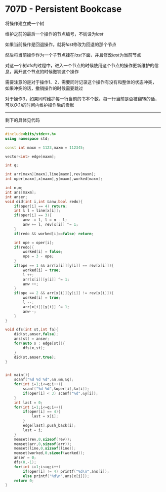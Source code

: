 # 707D - Persistent Bookcase

将操作建立成一个树

维护之前的最后一个操作的节点编号，不妨设为$last$

如果当前操作是回退操作，就将$last$修改为回退的那个节点

然后将当前操作作为一个子节点挂在$last$下面，并且修改$last$为当前节点

对这一个树dfs的过程中，进入一个节点的时候使用这个节点的操作更新维护的信息，离开这个节点的时候撤销这个操作

需要注意的是对于操作1、2，需要同时记录这个操作有没有和整体的状态冲突，如果冲突的话，撤销操作的时候需要跳过

对于操作3，如果同时维护每一行当前的书本个数，每一行当前是否被翻转的话，可以$O(1)$的时间内维护操作后的贡献

---

剩下的具体见代码

----

```cpp
#include<bits/stdc++.h>
using namespace std;

const int maxn = 1123,maxm = 112345;

vector<int> edge[maxm];

int q;

int arr[maxn][maxn],line[maxn],rev[maxn];
int oper[maxm],x[maxm],y[maxm],worked[maxm];

int n,m;
int ans[maxm];
int anser;
void did(int i,int &anw,bool redo){
    if(oper[i] == 4) return;
    int & l = line[x[i]];
    if(oper[i] == 3){
        anw -= l, l = m - l;
        anw += l, rev[x[i]] ^= 1;
    }
    if(redo && worked[i]==false) return;

    int ope = oper[i];
    if(redo){
        worked[i] = false;
        ope = 3 - ope;
    }
    if(ope == 1 && arr[x[i]][y[i]] == rev[x[i]]){ 
        worked[i] = true;
        l ++;
        arr[x[i]][y[i]] ^= 1;
        anw ++;
    }
    if(ope == 2 && arr[x[i]][y[i]] != rev[x[i]]){
        worked[i] = true;
        l --;
        arr[x[i]][y[i]] ^= 1;
        anw--;
    }
}

void dfs(int st,int fa){
    did(st,anser,false);
    ans[st] = anser;
    for(auto x : edge[st]){
        dfs(x,st);
    }
    did(st,anser,true);
}


int main(){
    scanf("%d %d %d",&n,&m,&q);
    for(int i=1;i<=q;i++){
        scanf("%d %d",&oper[i],&x[i]);
        if(oper[i] < 3) scanf("%d",&y[i]);
    }
    int last = 0;
    for(int i=1;i<=q;i++){
        if(oper[i] == 4){
            last = x[i];
        }
        edge[last].push_back(i);
        last = i;
    }
    memset(rev,0,sizeof(rev));
    memset(arr,0,sizeof(arr));
    memset(line,0,sizeof(line));
    memset(worked,0,sizeof(worked));
    anser = 0;
    dfs(0,-1);
    for(int i=1;i<=q;i++)
        if(oper[i] != 4) printf("%d\n",ans[i]);
        else printf("%d\n",ans[x[i]]);
    return 0;
}

```



